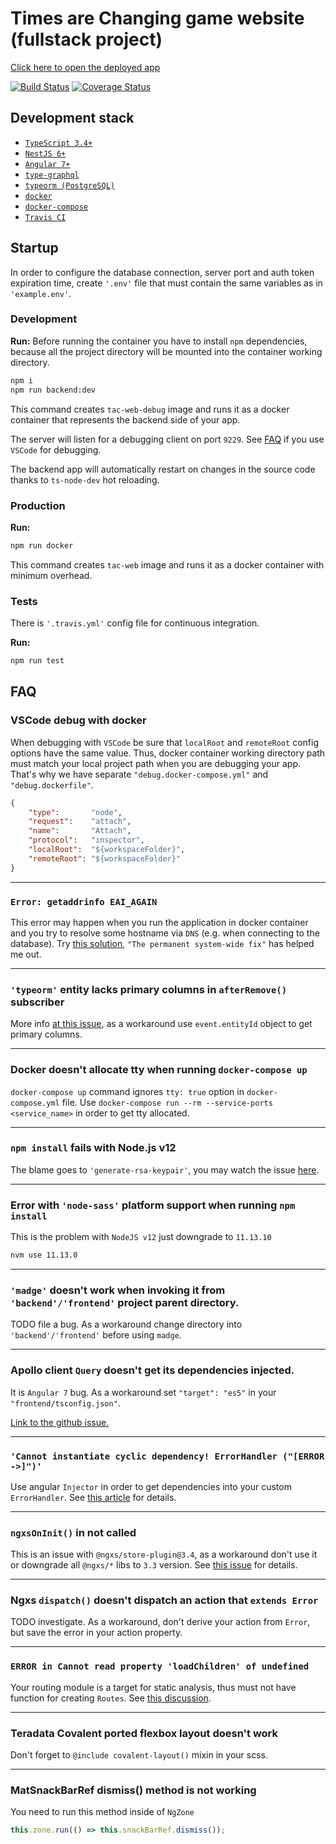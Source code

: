# Times are Changing game website (fullstack project)

[Click here to open the deployed app](https://tac.herokuapp.com/)

[![Build Status](https://travis-ci.com/Veetaha/times-are-changing-website.svg?branch=master)](https://travis-ci.com/Veetaha/times-are-changing-website) 
[![Coverage Status](https://coveralls.io/repos/github/Veetaha/times-are-changing-website/badge.svg?branch=master)](https://coveralls.io/github/Veetaha/times-are-changing-website?branch=master)

## Development stack

* [`TypeScript 3.4+`](https://www.typescriptlang.org/)
* [`NestJS 6+`](https://nestjs.com/)
* [`Angular 7+`](https://angular.io/)
* [`type-graphql`](https://typegraphql.ml/)
* [`typeorm (PostgreSQL)`](https://typeorm.io/#/)
* [`docker`](https://docs.docker.com/install/)
* [`docker-compose`](https://docs.docker.com/compose/install/)
* [`Travis CI`](https://travis-ci.com/)

## Startup

In order to configure the database connection, server port and auth token expiration time, 
create `'.env'` file that must contain the same variables as in `'example.env'`.

### Development

**Run:**
Before running the container you have to install `npm` dependencies, because all
the project directory will be mounted into the container working directory.

```bash
npm i
npm run backend:dev
```
This command creates `tac-web-debug` image and runs it as a docker container that 
represents the backend side of your app. 

The server will listen for a debugging client on port `9229`. 
See [FAQ](#vscode-debug-with-docker) if you use `VSCode` for debugging.

The backend app will automatically restart on changes in the source code thanks to `ts-node-dev` hot reloading.

### Production

**Run:**
```bash
npm run docker
```
This command creates `tac-web` image and runs it as a docker container with minimum overhead.

### Tests

There is `'.travis.yml'` config file for continuous integration.

**Run:**
```bash
npm run test
```

## FAQ

### VSCode debug with docker

When debugging with `VSCode` be sure that `localRoot` and `remoteRoot` config
options have the same value. Thus, docker container working directory path must match
your local project path when you are debugging your app. That's why we have separate `"debug.docker-compose.yml"` and `"debug.dockerfile"`.

```json
{
    "type":       "node",
    "request":    "attach",
    "name":       "Attach",
    "protocol":   "inspector",
    "localRoot":  "${workspaceFolder}",
    "remoteRoot": "${workspaceFolder}"
}
```
---

### `Error: getaddrinfo EAI_AGAIN`
This error may happen when you run the application in docker container and you try to resolve some hostname via `DNS` (e.g. when connecting to the database). Try [this solution](https://development.robinwinslow.uk/2016/06/23/fix-docker-networking-dns/), `"The permanent system-wide fix"` has helped me out.

---

### `'typeorm'` entity lacks primary columns in `afterRemove()` subscriber

More info [at this issue](https://github.com/typeorm/typeorm/issues/4058), as a workaround use `event.entityId` object to get primary columns.

---

### Docker doesn't allocate tty when running `docker-compose up`

`docker-compose up` command ignores `tty: true` option in `docker-compose.yml` file.
Use `docker-compose run --rm --service-ports <service_name>` in order to get
tty allocated.

---

### `npm install` fails with Node.js v12

The blame goes to `'generate-rsa-keypair'`, you may watch the issue [here](https://github.com/LinusU/node-generate-rsa-keypair/issues/5).

---

### Error with `'node-sass'` platform support when running `npm install`

This is the problem with `NodeJS v12` just downgrade to `11.13.10`

```bash
nvm use 11.13.0
```

---

### `'madge'` doesn't work when invoking it from `'backend'/'frontend'` project parent directory.

TODO file a bug. As a workaround change directory into `'backend'/'frontend'` before using `madge`.

---

### Apollo client `Query` doesn't get its dependencies injected.

It is `Angular 7` bug. As a workaround set `"target": "es5"` in your `"frontend/tsconfig.json"`.

[Link to the github issue.](https://github.com/dotansimha/graphql-code-generator/issues/1617)

---

### `'Cannot instantiate cyclic dependency! ErrorHandler ("[ERROR ->]")'`

Use angular `Injector` in order to get dependencies into your custom `ErrorHandler`.
See [this article](https://medium.com/@amcdnl/global-error-handling-with-angular2-6b992bdfb59c)
for details.

---

### `ngxsOnInit()` in not called

This is an issue with `@ngxs/store-plugin@3.4`, as a workaround don't use it or
downgrade all `@ngxs/*` libs to `3.3` version.
See [this issue](https://github.com/ngxs/store/issues/917) for details.

---

### Ngxs `dispatch()` doesn't dispatch an action that `extends Error`

TODO investigate.
As a workaround, don't derive your action from `Error`, but save the error in
your action property.

---

### `ERROR in Cannot read property 'loadChildren' of undefined`

Your routing module is a target for static analysis, thus must not have function 
for creating `Routes`. See [this discussion](https://www.bountysource.com/issues/52474675-angular-5-upgrade-can-t-get-lazy-loading-to-work).

---

### Teradata Covalent ported flexbox layout doesn't work
Don't forget to `@include covalent-layout()` mixin in your scss.

---

### MatSnackBarRef dismiss() method is not working
You need to run this method inside of `NgZone`
```ts
this.zone.run(() => this.snackBarRef.dismiss());
```